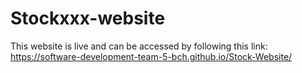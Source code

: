 # Stockxxx-website

This website is live and can be accessed by following this link: https://software-development-team-5-bch.github.io/Stock-Website/

